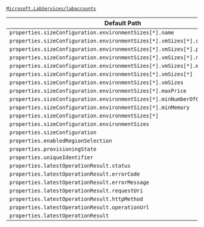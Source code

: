 [`Microsoft.LabServices/labaccounts`](https://docs.microsoft.com/en-us/azure/templates/microsoft.labservices/labaccounts)

| Default Path | Alias |
|---|---|
| `properties.sizeConfiguration.environmentSizes[*].name` | `Microsoft.LabServices/labaccounts/sizeConfiguration.environmentSizes[*].name` |
| `properties.sizeConfiguration.environmentSizes[*].vmSizes[*].computeSize` | `Microsoft.LabServices/labaccounts/sizeConfiguration.environmentSizes[*].vmSizes[*].computeSize` |
| `properties.sizeConfiguration.environmentSizes[*].vmSizes[*].price` | `Microsoft.LabServices/labaccounts/sizeConfiguration.environmentSizes[*].vmSizes[*].price` |
| `properties.sizeConfiguration.environmentSizes[*].vmSizes[*].numberOfCores` | `Microsoft.LabServices/labaccounts/sizeConfiguration.environmentSizes[*].vmSizes[*].numberOfCores` |
| `properties.sizeConfiguration.environmentSizes[*].vmSizes[*].memory` | `Microsoft.LabServices/labaccounts/sizeConfiguration.environmentSizes[*].vmSizes[*].memory` |
| `properties.sizeConfiguration.environmentSizes[*].vmSizes[*]` | `Microsoft.LabServices/labaccounts/sizeConfiguration.environmentSizes[*].vmSizes[*]` |
| `properties.sizeConfiguration.environmentSizes[*].vmSizes` | `Microsoft.LabServices/labaccounts/sizeConfiguration.environmentSizes[*].vmSizes` |
| `properties.sizeConfiguration.environmentSizes[*].maxPrice` | `Microsoft.LabServices/labaccounts/sizeConfiguration.environmentSizes[*].maxPrice` |
| `properties.sizeConfiguration.environmentSizes[*].minNumberOfCores` | `Microsoft.LabServices/labaccounts/sizeConfiguration.environmentSizes[*].minNumberOfCores` |
| `properties.sizeConfiguration.environmentSizes[*].minMemory` | `Microsoft.LabServices/labaccounts/sizeConfiguration.environmentSizes[*].minMemory` |
| `properties.sizeConfiguration.environmentSizes[*]` | `Microsoft.LabServices/labaccounts/sizeConfiguration.environmentSizes[*]` |
| `properties.sizeConfiguration.environmentSizes` | `Microsoft.LabServices/labaccounts/sizeConfiguration.environmentSizes` |
| `properties.sizeConfiguration` | `Microsoft.LabServices/labaccounts/sizeConfiguration` |
| `properties.enabledRegionSelection` | `Microsoft.LabServices/labaccounts/enabledRegionSelection` |
| `properties.provisioningState` | `Microsoft.LabServices/labaccounts/provisioningState` |
| `properties.uniqueIdentifier` | `Microsoft.LabServices/labaccounts/uniqueIdentifier` |
| `properties.latestOperationResult.status` | `Microsoft.LabServices/labaccounts/latestOperationResult.status` |
| `properties.latestOperationResult.errorCode` | `Microsoft.LabServices/labaccounts/latestOperationResult.errorCode` |
| `properties.latestOperationResult.errorMessage` | `Microsoft.LabServices/labaccounts/latestOperationResult.errorMessage` |
| `properties.latestOperationResult.requestUri` | `Microsoft.LabServices/labaccounts/latestOperationResult.requestUri` |
| `properties.latestOperationResult.httpMethod` | `Microsoft.LabServices/labaccounts/latestOperationResult.httpMethod` |
| `properties.latestOperationResult.operationUrl` | `Microsoft.LabServices/labaccounts/latestOperationResult.operationUrl` |
| `properties.latestOperationResult` | `Microsoft.LabServices/labaccounts/latestOperationResult` |

